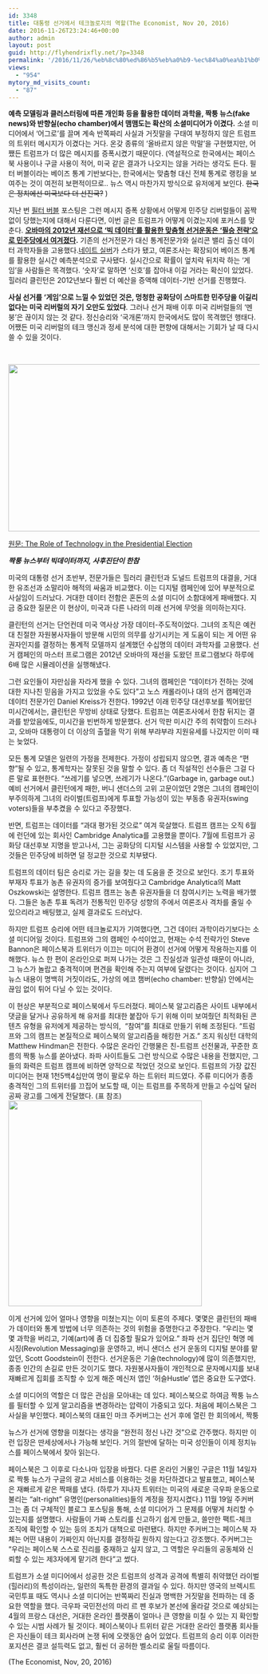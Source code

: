 ```yaml
---
id: 3348
title: 대통령 선거에서 테크놀로지의 역할(The Economist, Nov 20, 2016)
date: 2016-11-26T23:24:46+00:00
author: admin
layout: post
guid: http://flyhendrixfly.net/?p=3348
permalink: '/2016/11/26/%eb%8c%80%ed%86%b5%eb%a0%b9-%ec%84%a0%ea%b1%b0%ec%97%90%ec%84%9c-%ed%85%8c%ed%81%ac%eb%86%80%eb%a1%9c%ec%a7%80%ec%9d%98-%ec%97%ad%ed%95%a0the-economist-nov-20-2016/'
views:
  - "954"
mytory_md_visits_count:
  - "87"
---
```

**예측 모델링과 클러스터링에 따른 개인화 등을 활용한 데이터 과학을, 짝퉁 뉴스(fake news)와 반향실(echo chamber)에서 맴맴도는 확산의 소셜미디어가 이겼다.** 소셜 미디어에서 &#8216;어그로&#8217;를 끌며 계속 반쪽짜리 사실과 거짓말을 구태여 부정하지 않은 트럼프의 트위터 메시지가 이겼다는 거다. 온갖 종류의 &#8216;올바르지 않은 막말&#8217;을 구현했지만, 어쨌든 트럼프가 더 많은 메시지를 증폭시켰기 때문이다. (역설적으로 한국에서는 페이스북 사용이나 구글 사용이 적어, 미국 같은 결과가 나오지는 않을 거라는 생각도 든다. 필터 버블이라는 베이즈 통계 기반보다는, 한국에서는 맞춤형 대신 전체 통계로 랭킹을 보여주는 것이 여전히 보편적이므로.. 뉴스 역시 마찬가지 방식으로 유저에게 보인다. <del>한국은 정치에선 미국보다 더 선진국?</del> )

지난 번 [필터 버블](http://flyhendrixfly.net/%eb%8b%b9%ec%8b%a0%ec%9d%98-%ed%95%84%ed%84%b0-%eb%b2%84%eb%b8%94%ec%9d%b4-%eb%af%bc%ec%a3%bc%ec%a3%bc%ec%9d%98%eb%a5%bc-%ed%8c%8c%ea%b4%b4%ed%95%9c%eb%8b%a4wired-nov-7-2016/) 포스팅은 그런 메시지 증폭 상황에서 어떻게 민주당 리버럴들이 꼼짝없이 당했는지에 대해서 다룬다면, 이번 글은 트럼프가 어떻게 이겼는지에 포커스를 맞춘다. **<a href="http://flyhendrixfly.net/%ec%83%88%eb%a1%9c%ec%9a%b4-%eb%b0%a9%ec%8b%9d%ec%9d%98-%ec%a1%b0%ec%a7%81%ed%99%94/" target="_blank">오바마의 2012년 재선으로 &#8216;빅 데이터&#8217;를 활용한 맞춤형 선거운동은 &#8216;필승 전략&#8217;으로 민주당에서 여겨졌다</a>.** 기존의 선거전문가 대신 통계전문가와 실리콘 밸리 출신 데이터 과학자들을 고용했다.[네이트 실버](http://fivethirtyeight.com)가 스타가 됐고, 여론조사는 확장되어 베이즈 통계를 활용한 실시간 예측분석으로 구사됐다. 실시간으로 확률이 엎치락 뒤치락 하는 &#8216;게임&#8217;을 사람들은 목격했다. &#8216;숫자&#8217;로 말하면 &#8216;신호&#8217;를 잡아내 이길 거라는 확신이 있었다. 힐러리 클린턴은 2012년보다 훨씬 더 예산을 증액해 데이터-기반 선거를 진행했다.

**사실 선거를 &#8216;게임&#8217;으로 느낄 수 있었던 것은, 멍청한 공화당이 스마트한 민주당을 이길리 없다는 미국 리버럴의 자기 오만도 있었다**. 그러나 선거 패배 이후 미국 리버럴들의 &#8216;멘붕&#8217;은 끊이지 않는 것 같다. 정신승리와 &#8216;국개론&#8217;까지 한국에서도 많이 목격했던 행태다. 어쨌든 미국 리버럴의 테크 맹신과 정세 분석에 대한 편향에 대해서는 기회가 날 때 다시 쓸 수 있을 것이다.

&nbsp;

<img class="alignnone size-full" src="http://cdn.static-economist.com/sites/default/files/imagecache/full-width/images/2016/11/articles/main/20161119_usp509.jpg" alt="" width="595" height="335" />

<a href="http://www.economist.com/news/united-states/21710614-fake-news-big-data-post-mortem-under-way-role-technology" target="_blank">원문: The Role of Technology in the Presidential Election</a>

_**짝퉁 뉴스부터 빅데이터까지, 사후진단이 한참**_

<span style="font-weight: 400;">미국의 대통령 선거 초반부, 전문가들은 힐러리 클린턴과 도널드 트럼프의 대결을, 거대한 유조선과 소말리아 해적의 싸움과 비교했다. 이는 디지털 캠페인에 있어 부분적으로 사실임이 드러났다. 거대한 데이터 전함은 혼돈의 소셜 미디어 소함대에게 패배했다. 지금 중요한 질문은 이 현상이, 미국과 다른 나라의 미래 선거에 무엇을 의미하는지다.</span>

<span style="font-weight: 400;">클린턴의 선거는 단언컨데 미국 역사상 가장 데이터-주도적이었다. 그녀의 조직은 예컨대 친절한 자원봉사자들이 방문해 시민의 의무를 상기시키는 게 도움이 되는 게 어떤 유권자인지를 결정하는 통계적 모델까지 설계했던 수십명의 데이터 과학자를 고용했다. 선거 캠페인의 마스터 프로그램은 2012년 오바마의 재선을 도왔던 프로그램보다 하루에 6배 많은 시뮬레이션을 실행해냈다.</span>

<span style="font-weight: 400;">그런 요인들이 자만심을 자라게 했을 수 있다. 그녀의 캠페인은 “데이터가 전하는 것에 대한 지나친 믿음을 가지고 있었을 수도 있다”고 노스 캐롤라이나 대의 선거 캠페인과 데이터 전문가인 Daniel Kreiss가 전한다. 1992년 이래 민주당 대선후보를 찍어왔던 미시간에서는, 클린턴은 무방비 상태로 당했다. 트럼프는 여론조사에서 한참 뒤지는 결과를 받았음에도, 미시간을 빈번하게 방문했다. 선거 막판 미시간 주의 취약함이 드러나고, 오바마 대통령이 더 이상의 출혈을 막기 위해 부랴부랴 지원유세를 나갔지만 이미 때는 늦었다.</span>

<span style="font-weight: 400;">모든 통계 모델은 일련의 가정을 전제한다. 가정이 성립되지 않으면, 결과 예측은 “편향”될 수 있고, 통계학자는 잘못된 것을 말할 수 있다. 좀 더 직설적인 선수들은 그걸 다른 말로 표현한다. “쓰레기를 넣으면, 쓰레기가 나온다.”(Garbage in, garbage out.) 예비 선거에서 클린턴에게 패한, 버니 샌더스의 고위 고문이었던 2명은 그녀의 캠페인이 부주의하게 그녀의 라이벌(트럼프)에게 투표할 가능성이 있는 부동층 유권자(swing voters)들을 부추켰을 수 있다고 주장했다.</span>

<span style="font-weight: 400;">반면, 트럼프는 데이터를 “과대 평가된 것으로&#8221; 여겨 묵살했다. 트럼프 캠프는 오직 6월에 런던에 있는 회사인 Cambridge Analytica를 고용했을 뿐이다. 7월에 트럼프가 공화당 대선후보 지명을 받고나서, 그는 공화당의 디지털 시스템을 사용할 수 있었지만, 그것들은 민주당에 비하면 덜 정교한 것으로 치부됐다.</span>

<span style="font-weight: 400;">트럼프의 데이터 팀은 승리로 가는 길을 찾는 데 도움을 준 것으로 보인다. 조기 투표와 부재자 투표가 농촌 유권자의 증가를 보여줬다고 Cambridge Analytica의 Matt Oszkowski는 설명한다. 트럼프 캠프는 농촌 유권자들을 더 참여시키는 노력을 배가했다. 그들은 농촌 투표 독려가 전통적인 민주당 성향의 주에서 여론조사 격차를 줄일 수 있으리라고 배팅했고, 실제 결과로도 드러났다.</span>

<span style="font-weight: 400;">하지만 트럼프 승리에 어떤 테크놀로지가 기여했다면, 그건 데이터 과학이라기보다는 소셜 미디어일 것이다. 트럼프와 그의 캠페인 수석이었고, 현재는 수석 전략가인 Steve Bannon은 페이스북과 트위터가 이끄는 미디어 환경이 선거에 어떻게 작용하는지를 이해했다. 뉴스 한 편이 온라인으로 퍼져 나가는 것은 그 진실성과 일관성 때문이 아니라, 그 뉴스가 놀랍고 충격적이며 편견을 확인해 주는지 여부에 달렸다는 것이다. 심지어 그 뉴스 내용이 명백히 거짓이라도, 가상의 에코 챔버(echo chamber: 반향실) 안에서는 끊임 없이 튀어 다닐 수 있는 것이다.</span>

<span style="font-weight: 400;">이 현상은 부분적으로 페이스북에서 두드러졌다. 페이스북 알고리즘은 사이트 내부에서 댓글을 달거나 공유하게 해 유저를 최대한 붙잡아 두기 위해 이미 보여줬던 최적화된 콘텐츠 유형을 유저에게 제공하는 방식의,  “참여&#8221;를 최대로 만들기 위해 조정된다. “트럼프와 그의 캠프는 본질적으로 페이스북의 알고리즘을 해킹한 거죠.” 조지 워싱턴 대학의 Matthew Hindman은 전한다. 수많은 온라인 간행물은 친-트럼프 선전물과, 꾸준한 흐름의 짝퉁 뉴스를 쏟아냈다. 좌파 사이트들도 그런 방식으로 수많은 내용을 전했지만, 그들의 화력은 트럼프 캠프에 비하면 양적으로 적었던 것으로 보인다. 트럼프의 가장 값진 미디어는 현재 1천5백4십만여 명이 팔로우 하는 트위터 피드였다. 주류 미디어가 종종 충격적인 그의 트위터를 끄집어 보도할 때, 이는 트럼프를 주목하게 만들고 수십억 달러 공짜 광고를 그에게 전달했다. (표 참조)<img class="alignleft" src="http://cdn.static-economist.com/sites/default/files/imagecache/original-size/images/2016/11/articles/body/20161119_woc509_0.png" alt="" width="388" height="412" /></span>

<span style="font-weight: 400;">이게 선거에 있어 얼마나 영향을 미쳤는지는 이미 토론의 주제다. 몇몇은 클린턴의 패배가 데이터와 통계 방법에 너무 의존하는 것의 위험을 증명한다고 주장한다. “우리는 몇몇 과학을 버리고, 기예(art)에 좀 더 집중할 필요가 있어요.” 좌파 선거 집단인 혁명 메시징(Revolution Messaging)을 운영하고, 버니 샌더스 선거 운동의 디지털 분야를 맡았던, Scott Goodstein이 전한다. 선거운동은 기술(technology)에 많이 의존했지만, 종종 인간의 손길로 만든 것이기도 했다. 자원봉사자들이 개인적으로 문자메시지를 보내 재빠르게 집회를 조직할 수 있게 해준 메신저 앱인 ‘허슬Hustle’ 앱은 중요한 도구였다.</span>

<span style="font-weight: 400;">소셜 미디어의 역할은 더 많은 관심을 모아내는 데 있다. 페이스북으로 하여금 짝퉁 뉴스를 필터할 수 있게 알고리즘을 변경하라는 압력이 가중되고 있다. 처음에 페이스북은 그 사실을 부인했다. 페이스북의 대표인 마크 주커버그는 선거 후에 열린 한 회의에서, 짝퉁</span>

 <span style="font-weight: 400;">뉴스가 선거에 영향을 미쳤다는 생각을 “완전히 정신 나간 것&#8221;으로 간주했다. 하지만 이런 입장은 딴세상에서나 가능해 보인다. 거의 절반에 달하는 미국 성인들이 이제 정치뉴스를 페이스북에서 찾아 읽는다.</span>

<span style="font-weight: 400;">페이스북은 그 이후로 다소나마 입장을 바꿨다. 다른 온라인 거물인 구글은 11월 14일자로 짝퉁 뉴스가 구글의 광고 서비스를 이용하는 것을 차단하겠다고 발표했고, 페이스북은 재빠르게 같은 짝패를 냈다. (하루가 지나자 트위터는 미국의 새로운 극우파 운동으로 불리는 “alt-right” 유명인(personalities)들의 계정을 정지시켰다.) 11월 19일 주커버그는 좀 더 구체적인 블로그 포스팅을 통해, 소셜 미디어가 그 문제를 어떻게 처리할 수 있는지를 설명했다. 사람들이 가짜 스토리를 신고하기 쉽게 만들고, 쓸만한 팩트-체크 조직에 확인할 수 있는 등의 조치가 대책으로 마련됐다. 하지만 주커버그는 페이스북 자체는 어떤 내용이 가짜인지 아닌지를 결정하길 원하지 않는다고 강조했다. 주커버그는 “우리는 페이스북 스스로 진리를 중재하고 싶지 않고, 그 역할은 우리들의 공동체와 신뢰할 수 있는 제3자에게 맡기려 한다”고 썼다.</span>

<span style="font-weight: 400;">트럼프가 소셜 미디어에서 성공한 것은 트럼프의 성격과 공격에 특별히 취약했던 라이벌(힐러리)의 특성이라는, 일련의 독특한 환경의 결과일 수 있다. 하지만 영국의 브렉시트 국민투표 때도 역시나 소셜 미디어는 반쪽짜리 진실과 명백한 거짓말을 전파하는 데 중요한 역할을 했다. 극우파 국민전선의 마리 르 펜 후보가 본선에 올라갈 것으로 예상되는 4월의 프랑스 대선은, 거대한 온라인 플랫폼이 얼마나 큰 영향을 미칠 수 있는 지 확인할 수 있는 시범 사례가 될 것이다. 페이스북이나 트위터 같은 거대한 온라인 플랫폼 회사들은 자신들이 테크 회사라며 논쟁 뒤에 오랫동안 숨어 있었다. 트럼프의 승리 이후 이러한 포지션은 결코 설득력도 없고, 훨씬 더 공허한 벨소리로 울릴 따름이다.</span>

(The Economist, Nov, 20, 2016)
